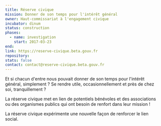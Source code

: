 ```yaml
---
title: Réserve civique
mission: Donner de son temps pour l'intérêt général
owner: Haut-commissariat à l'engagement civique
incubator: dinum
status: construction
phases:
  - name: investigation
    start: 2017-03-23
end:
link: https://reserve-civique.beta.gouv.fr
repository:
stats: false
contact: contact@reserve-civique.beta.gouv.fr
---
```


Et si chacun d'entre nous pouvait donner de son temps pour l'intérêt général, simplement ?
Se rendre utile, occasionnellement et près de chez soi, tranquillement ?

La réserve civique met en lien de potentiels bénévoles et des associations ou des organismes publics qui ont besoin de renfort dans leur mission !

La réserve civique expérimente une nouvelle façon de renforcer le lien social.
